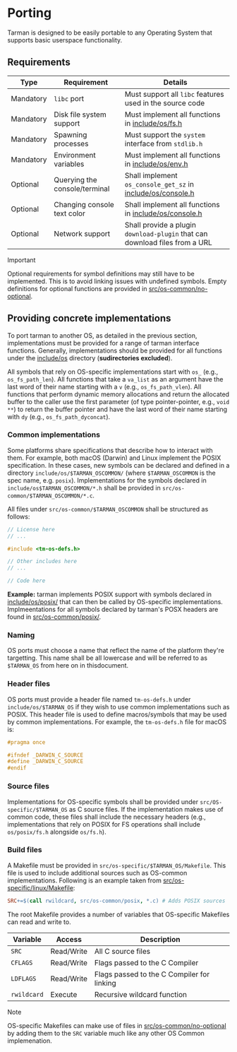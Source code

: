# Porting
Tarman is designed to be easily portable to any Operating System that supports basic userspace functionality.

## Requirements
| Type      | Requirement                   | Details                                                                                |
| --------- | ----------------------------- | -------------------------------------------------------------------------------------- |
| Mandatory | `libc` port                   | Must support all `libc` features used in the source code                               |
| Mandatory | Disk file system support      | Must implement all functions in [include/os/fs.h](../include/os/fs.h)                  |
| Mandatory | Spawning processes            | Must support the `system` interface from `stdlib.h`                                    |
| Mandatory | Environment variables         | Must implement all functions in [include/os/env.h](../include/os/env.h)                |
| Optional  | Querying the console/terminal | Shall implement `os_console_get_sz` in [include/os/console.h](../include/os/console.h) |
| Optional  | Changing console text color   | Shall implement all functions in [include/os/console.h](../include/os/console.h)       |
| Optional  | Network support               | Shall provide a plugin `download-plugin` that can download files from a URL            |

> [!IMPORTANT]
> Optional requirements for symbol definitions may still have to be implemented. This is to avoid linking issues with undefined symbols. Empty definitions for optional functions are provided in [src/os-common/no-optional](../src/os-common/no-optional).

## Providing concrete implementations
To port tarman to another OS, as detailed in the previous section, implementations must be provided for a range of tarman interface functions. Generally, implementations should be provided for all functions under the [include/os](../include/os/) directory (**sudirectories excluded**).

All symbols that rely on OS-specific implementations start with `os_` (e.g., `os_fs_path_len`). All functions that take a `va_list` as an argument have the last word of their name starting with a `v` (e.g., `os_fs_path_vlen`). All functions that perform dynamic memory allocations and return the allocated buffer to the caller use the first parameter (of type pointer-pointer, e.g., `void **`) to return the buffer pointer and have the last word of their name starting with `dy` (e.g., `os_fs_path_dyconcat`).

### Common implementations
Some platforms share specifications that describe how to interact with them. For example, both macOS (Darwin) and Linux implement the POSIX specification. In these cases, new symbols can be declared and defined in a directory `include/os/$TARMAN_OSCOMMON/` (where `$TARMAN_OSCOMMON` is the spec name, e.g. `posix`). Implementations for the symbols declared in `include/os$TARMAN_OSCOMMON/*.h` shall be provided in `src/os-common/$TARMAN_OSCOMMON/*.c`.

All files under `src/os-common/$TARMAN_OSCOMMON` shall be structured as follows:
```c
// License here
// ...

#include <tm-os-defs.h>

// Other includes here
// ...

// Code here
```

**Example:** tarman implements POSIX support with symbols declared in [include/os/posix/](../include/os/posix/) that can then be called by OS-specific implementations. Implmeentations for all symbols declared by tarman's POSX headers are found in [src/os-common/posix/](../include/os/posix/).

### Naming
OS ports must choose a name that reflect the name of the platform they're targetting. This name shall be all lowercase and will be referred to as `$TARMAN_OS` from here on in thisdocument.

### Header files
OS ports must provide a header file named `tm-os-defs.h` under `include/os/$TARMAN_OS` if they wish to use common implementations such as POSIX. This header file is used to define macros/symbols that may be used by common implementations. For example, the `tm-os-defs.h` file for macOS is:
```c
#pragma once

#ifndef _DARWIN_C_SOURCE
#define _DARWIN_C_SOURCE
#endif
```
### Source files
Implementations for OS-specific symbols shall be provided under `src/OS-specific/$TARMAN_OS` as C source files. If the implementation makes use of common code, these files shall include the necessary headers (e.g., implementations that rely on POSIX for FS operations shall include `os/posix/fs.h` alongside `os/fs.h`).

### Build files
A Makefile must be provided in `src/os-specific/$TARMAN_OS/Makefile`. This file is used to include additional sources such as OS-common implementations. Following is an example taken from [src/os-specific/linux/Makefile](../src/os-specific/linux/Makefile):
```Makefile
SRC+=$(call rwildcard, src/os-common/posix, *.c) # Adds POSIX sources
```

The root Makefile provides a number of variables that OS-specific Makefiles can read and write to.

| Variable    | Access     | Description                                |
| ----------- | ---------- | ------------------------------------------ |
| `SRC`       | Read/Write | All C source files                         |
| `CFLAGS`    | Read/Write | Flags passed to the C Compiler             |
| `LDFLAGS`   | Read/Write | Flags passed to the C Compiler for linking |
| `rwildcard` | Execute    | Recursive wildcard function                |

> [!NOTE]
> OS-specific Makefiles can make use of files in [src/os-common/no-optional](../src/os-common/no-optional) by adding them to the `SRC` variable much like any other OS Common implemenation.
